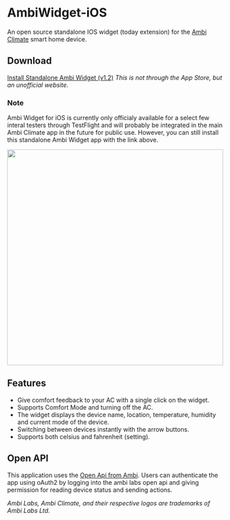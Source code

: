 # AmbiWidget-iOS
An open source standalone IOS widget (today extension) for the [Ambi Climate](http://www.ambiclimate.com) smart home device.

## Download
[Install Standalone Ambi Widget (v1.2)](http://www.brandonyuen.nl/apps/ios/ambiwidget/download)
*This is not through the App Store, but an unofficial website.*

### Note
Ambi Widget for iOS is currently only officialy available for a select few interal testers through TestFlight and will probably be integrated in the main Ambi Climate app in the future for public use.
However, you can still install this standalone Ambi Widget app with the link above.

<img src="https://github.com/TongLaiCha/AmbiWidget-iOS/blob/master/Screenshots/preview_image.jpeg?raw=true" height="500">

## Features
* Give comfort feedback to your AC with a single click on the widget.
* Supports Comfort Mode and turning off the AC.
* The widget displays the device name, location, temperature, humidity and current mode of the device.
* Switching between devices instantly with the arrow buttons.
* Supports both celsius and fahrenheit (setting).

## Open API
This application uses the [Open Api from Ambi](https://api.ambiclimate.com). Users can authenticate the app using oAuth2 by logging into the ambi labs open api and giving permission for reading device status and sending actions.

*Ambi Labs, Ambi Climate, and their respective logos are trademarks of Ambi Labs Ltd.*
